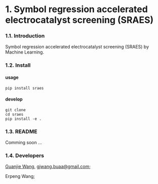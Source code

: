 # 1. Symbol regression accelerated electrocatalyst screening (SRAES)

### 1.1. Introduction
Symbol regression accelerated electrocatalyst screening (SRAES) by  
Machine Learning.


### 1.2. Install
#### usage
```
pip install sraes
```

#### develop
```
git clone 
cd sraes
pip install -e .
```
### 1.3. README

Comming soon ...

### 1.4. Developers
[Guanjie Wang](https://github.com/AlphaGJW), gjwang.buaa@gmail.com;

Erpeng Wang;
